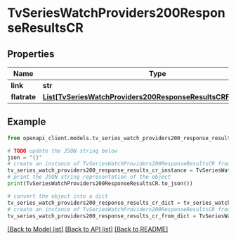 # TvSeriesWatchProviders200ResponseResultsCR


## Properties

Name | Type | Description | Notes
------------ | ------------- | ------------- | -------------
**link** | **str** |  | [optional] 
**flatrate** | [**List[TvSeriesWatchProviders200ResponseResultsCRFlatrateInner]**](TvSeriesWatchProviders200ResponseResultsCRFlatrateInner.md) |  | [optional] 

## Example

```python
from openapi_client.models.tv_series_watch_providers200_response_results_cr import TvSeriesWatchProviders200ResponseResultsCR

# TODO update the JSON string below
json = "{}"
# create an instance of TvSeriesWatchProviders200ResponseResultsCR from a JSON string
tv_series_watch_providers200_response_results_cr_instance = TvSeriesWatchProviders200ResponseResultsCR.from_json(json)
# print the JSON string representation of the object
print(TvSeriesWatchProviders200ResponseResultsCR.to_json())

# convert the object into a dict
tv_series_watch_providers200_response_results_cr_dict = tv_series_watch_providers200_response_results_cr_instance.to_dict()
# create an instance of TvSeriesWatchProviders200ResponseResultsCR from a dict
tv_series_watch_providers200_response_results_cr_from_dict = TvSeriesWatchProviders200ResponseResultsCR.from_dict(tv_series_watch_providers200_response_results_cr_dict)
```
[[Back to Model list]](../README.md#documentation-for-models) [[Back to API list]](../README.md#documentation-for-api-endpoints) [[Back to README]](../README.md)


